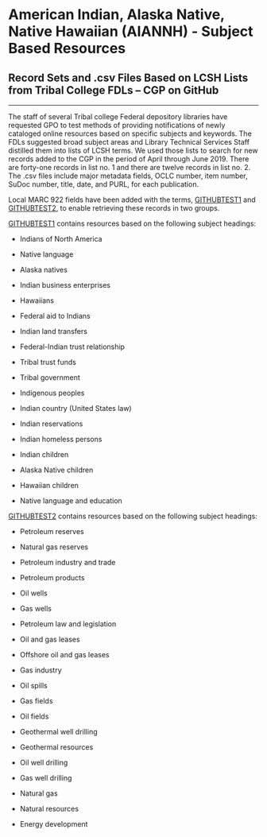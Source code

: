 # American Indian, Alaska Native, Native Hawaiian (AIANNH) - Subject Based Resources

## Record Sets and .csv Files Based on LCSH Lists from Tribal College FDLs – CGP on GitHub

-----------

The staff of several Tribal college Federal depository libraries have requested GPO to test methods of providing notifications of newly cataloged online resources based on specific subjects and keywords. The FDLs suggested broad subject areas and Library Technical Services Staff distilled them into lists of LCSH terms. We used those lists to search for new records added to the CGP in the period of April through June 2019. There are forty-one records in list no. 1 and there are twelve records in list no. 2. The .csv files include major metadata fields, OCLC number, item number, SuDoc number, title, date, and PURL, for each publication.

Local MARC 922 fields have been added with the terms, [GITHUBTEST1](https://catalog.gpo.gov/F/?func=find-c&ccl_term=wlts%3Dgithubtest1&x=0&y=0) and [GITHUBTEST2](https://catalog.gpo.gov/F/?func=find-c&ccl_term=wlts%3Dgithubtest2&x=0&y=0), to enable retrieving these records in two groups. 

[GITHUBTEST1](https://catalog.gpo.gov/F/?func=find-c&ccl_term=wlts%3Dgithubtest1&x=0&y=0) contains resources based on the following subject headings:

- Indians of North America

- Native language

- Alaska natives

- Indian business enterprises

- Hawaiians

- Federal aid to Indians

- Indian land transfers

- Federal-Indian trust relationship

- Tribal trust funds

- Tribal government

- Indigenous peoples

- Indian country (United States law)

- Indian reservations

- Indian homeless persons

- Indian children

- Alaska Native children

- Hawaiian children

- Native language and education

[GITHUBTEST2](https://catalog.gpo.gov/F/?func=find-c&ccl_term=wlts%3Dgithubtest2&x=0&y=0) contains resources based on the following subject headings:

- Petroleum reserves

- Natural gas reserves

- Petroleum industry and trade

- Petroleum products

- Oil wells

- Gas wells

- Petroleum law and legislation

- Oil and gas leases

- Offshore oil and gas leases

- Gas industry

- Oil spills

- Gas fields

- Oil fields

- Geothermal well drilling

- Geothermal resources

- Oil well drilling

- Gas well drilling

- Natural gas

- Natural resources

- Energy development
